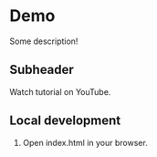 # Demo

Some description!

## Subheader

Watch tutorial on YouTube.

## Local development

1. Open index.html in your browser.

